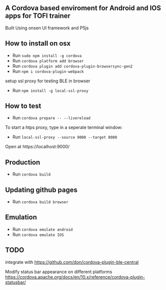 ## A Cordova based enviroment for Android and IOS apps for TOFI trainer 

Built Using onsen UI framework and P5js


## How to install on osx

* Run `sudo npm install -g cordova`
* Run `cordova platform add browser`
* Run `cordova plugin add cordova-plugin-browsersync-gen2`
* Run `npm i cordova-plugin-webpack`

setup ssl proxy for testing BLE in browser
* Run `npm install -g local-ssl-proxy`

## How to test

* Run `cordova prepare -- --livereload`

To start a htps proxy, type in a seperate terminal window:

* Run `local-ssl-proxy --source 9000 --target 8080`

Open at https://localhost:9000/

## Production

* Run `cordova build`

## Updating github pages

* Run `cordova build browser`

## Emulation 

* Run `cordova emulate android`
* Run `cordova emulate IOS`

##  TODO

integrate with https://github.com/don/cordova-plugin-ble-central

Modify status bar appearance on different platforms
https://cordova.apache.org/docs/en/10.x/reference/cordova-plugin-statusbar/

